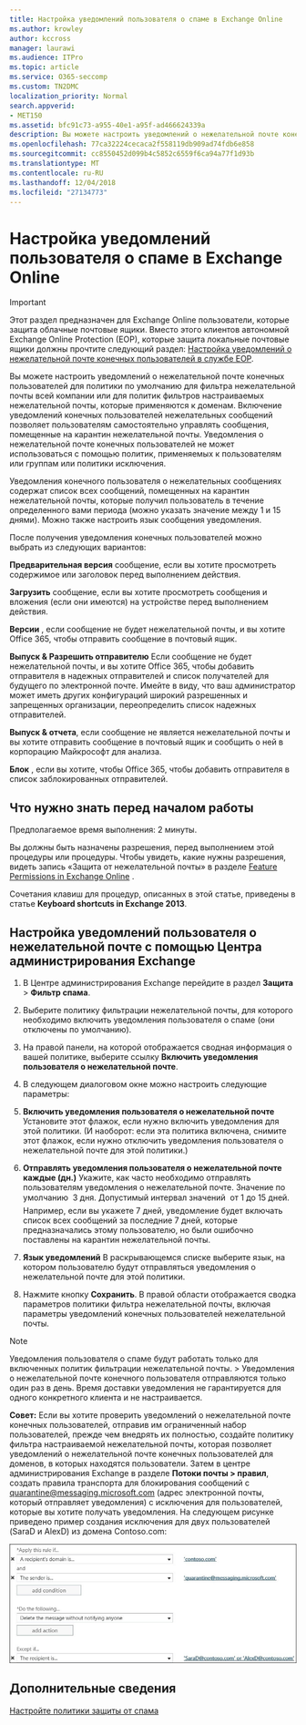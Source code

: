```yaml
---
title: Настройка уведомлений пользователя о спаме в Exchange Online
ms.author: krowley
author: kccross
manager: laurawi
ms.audience: ITPro
ms.topic: article
ms.service: O365-seccomp
ms.custom: TN2DMC
localization_priority: Normal
search.appverid:
- MET150
ms.assetid: bfc91c73-a955-40e1-a95f-ad466624339a
description: Вы можете настроить уведомлений о нежелательной почте конечных пользователей для политики по умолчанию для фильтра нежелательной почты всей компании или для политик фильтров настраиваемых нежелательной почты, которые применяются к доменам.
ms.openlocfilehash: 77ca32224cecaca2f558119db909ad74fdb6e858
ms.sourcegitcommit: cc8550452d099b4c5852c6559f6ca94a77f1d93b
ms.translationtype: MT
ms.contentlocale: ru-RU
ms.lasthandoff: 12/04/2018
ms.locfileid: "27134773"
---
```

# <a name="configure-end-user-spam-notifications-in-exchange-online"></a>Настройка уведомлений пользователя о спаме в Exchange Online

> [!IMPORTANT]
> Этот раздел предназначен для Exchange Online пользователи, которые защита облачные почтовые ящики. Вместо этого клиентов автономной Exchange Online Protection (EOP), которые защита локальные почтовые ящики должны прочтите следующий раздел: [Настройка уведомлений о нежелательной почте конечных пользователей в службе EOP](configure-end-user-spam-notifications-in-eop.md). 
  
Вы можете настроить уведомлений о нежелательной почте конечных пользователей для политики по умолчанию для фильтра нежелательной почты всей компании или для политик фильтров настраиваемых нежелательной почты, которые применяются к доменам. Включение уведомлений конечных пользователей нежелательных сообщений позволяет пользователям самостоятельно управлять сообщения, помещенные на карантин нежелательной почты. Уведомления о нежелательной почте конечных пользователей не может использоваться с помощью политик, применяемых к пользователям или группам или политики исключения.
  
Уведомления конечного пользователя о нежелательных сообщениях содержат список всех сообщений, помещенных на карантин нежелательной почты, которые получил пользователь в течение определенного вами периода (можно указать значение между 1 и 15 днями). Можно также настроить язык сообщения уведомления.
  
После получения уведомления конечных пользователей можно выбрать из следующих вариантов:

**Предварительная версия** сообщение, если вы хотите просмотреть содержимое или заголовок перед выполнением действия.

**Загрузить** сообщение, если вы хотите просмотреть сообщения и вложения (если они имеются) на устройстве перед выполнением действия.

**Версии** , если сообщение не будет нежелательной почты, и вы хотите Office 365, чтобы отправить сообщение в почтовый ящик.

**Выпуск & Разрешить отправителю** Если сообщение не будет нежелательной почты, и вы хотите Office 365, чтобы добавить отправителя в надежных отправителей и список получателей для будущего по электронной почте. Имейте в виду, что ваш администратор может иметь других конфигураций широкий разрешенных и запрещенных организации, переопределить список надежных отправителей.

**Выпуск & отчета**, если сообщение не является нежелательной почты и вы хотите отправить сообщение в почтовый ящик и сообщить о ней в корпорацию Майкрософт для анализа.

**Блок** , если вы хотите, чтобы Office 365, чтобы добавить отправителя в список заблокированных отправителей.
  
## <a name="what-do-you-need-to-know-before-you-begin"></a>Что нужно знать перед началом работы

Предполагаемое время выполнения: 2 минуты.
  
Вы должны быть назначены разрешения, перед выполнением этой процедуры или процедуры. Чтобы увидеть, какие нужны разрешения, видеть запись «Защита от нежелательной почты» в разделе [Feature Permissions in Exchange Online](http://technet.microsoft.com/library/15073ce1-0917-403b-8839-02a2ebc96e16.aspx) . 
  
Сочетания клавиш для процедур, описанных в этой статье, приведены в статье **Keyboard shortcuts in Exchange 2013**.
  
## <a name="use-the-eac-to-configure-end-user-spam-notifications"></a>Настройка уведомлений пользователя о нежелательной почте с помощью Центра администрирования Exchange

1. В Центре администрирования Exchange перейдите в раздел **Защита** \> **Фильтр спама**.
    
2. Выберите политику фильтрации нежелательной почты, для которого необходимо включить уведомления пользователя о спаме (они отключены по умолчанию).
    
3. На правой панели, на которой отображается сводная информация о вашей политике, выберите ссылку **Включить уведомления пользователя о нежелательной почте**. 
    
4. В следующем диалоговом окне можно настроить следующие параметры:
    
1. **Включить уведомления пользователя о нежелательной почте** Установите этот флажок, если нужно включить уведомления для этой политики. (И наоборот: если эта политика включена, снимите этот флажок, если нужно отключить уведомления пользователя о нежелательной почте для этой политики.) 
    
2. **Отправлять уведомления пользователя о нежелательной почте каждые (дн.)** Укажите, как часто необходимо отправлять пользователям уведомления о нежелательной почте. Значение по умолчанию  3 дня. Допустимый интервал значений  от 1 до 15 дней. Например, если вы укажете 7 дней, уведомление будет включать список всех сообщений за последние 7 дней, которые предназначались этому пользователю, но были ошибочно поставлены на карантин нежелательной почты. 
    
3. **Язык уведомлений** В раскрывающемся списке выберите язык, на котором пользователю будут отправляться уведомления о нежелательной почте для этой политики. 
    
5. Нажмите кнопку **Сохранить**. В правой области отображается сводка параметров политики фильтра нежелательной почты, включая параметры уведомлений конечных пользователей нежелательной почты.
    
> [!NOTE]
>  Уведомления пользователя о спаме будут работать только для включенных политик фильтрации нежелательной почты. > Уведомления о нежелательной почте конечного пользователя отправляются только один раз в день. Время доставки уведомления не гарантируется для одного конкретного клиента и не настраивается. 
  
 **Совет:** Если вы хотите проверить уведомлений о нежелательной почте конечных пользователей, отправив им ограниченный набор пользователей, прежде чем внедрять их полностью, создайте политику фильтра настраиваемой нежелательной почты, которая позволяет уведомлений о нежелательной почте конечных пользователей для доменов, в которых находятся пользователи. Затем в центре администрирования Exchange в разделе **Потоки почты \> правил**, создать правила транспорта для блокирования сообщений с quarantine@messaging.microsoft.com (адрес электронной почты, который отправляет уведомления) с исключения для пользователей, которые вы хотите получать уведомления. На следующем рисунке приведено пример создания исключения для двух пользователей (SaraD и AlexD) из домена Contoso.com: 
  
![Правило транспорта для тестирования уведомлений пользователей о нежелательной почте](media/EOP-ESN-testspecificusers.jpg)
  
## <a name="for-more-information"></a>Дополнительные сведения

[Настройте политики защиты от спама](configure-your-spam-filter-policies.md)
  
